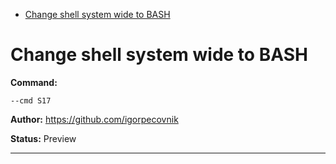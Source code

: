 - [Change shell system wide to BASH](#s17)

<a id="s17" style="display:none;"></a>
# Change shell system wide to BASH
**Command:** 
~~~
--cmd S17
~~~

**Author:** https://github.com/igorpecovnik

**Status:** Preview



***

